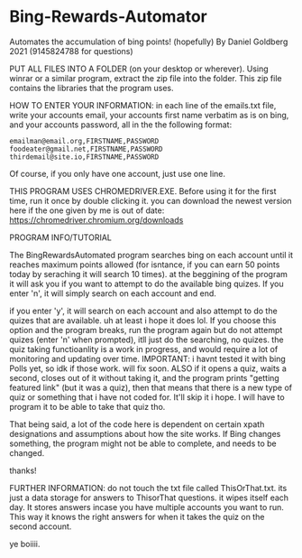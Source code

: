 # Bing-Rewards-Automator
Automates the accumulation of bing points! (hopefully)
By Daniel Goldberg 2021 (9145824788 for questions)

PUT ALL FILES INTO A FOLDER (on your desktop or wherever). Using winrar or a similar program, extract the zip file into the folder. This zip file contains the libraries that the program uses.


HOW TO ENTER YOUR INFORMATION:
  in each line of the emails.txt file, write your accounts email, your accounts first name verbatim as   is on bing, and your accounts password, all in the the following format:
  
    emailman@email.org,FIRSTNAME,PASSWORD
    foodeater@gmail.net,FIRSTNAME,PASSWORD
    thirdemail@site.io,FIRSTNAME,PASSWORD
    
  Of course, if you only have one account, just use one line.

THIS PROGRAM USES CHROMEDRIVER.EXE. Before using it for the first time, run it once by double clicking it. you can download the newest version here if the one given by me is out of date: https://chromedriver.chromium.org/downloads
 
PROGRAM INFO/TUTORIAL

The BingRewardsAutomated program searches bing on each account until it reaches maximum points allowed (for isntance, if you can earn 50 points today by seraching it will search 10 times). at the beggining of the program it will ask you if you want to attempt to do the available bing quizes. If you enter 'n', it will simply search on each account and end.

if you enter 'y', it will search on each account and also attempt to do the quizes that are available. uh at least i hope it does lol. If you choose this option and the program breaks, run the program again but do not attempt quizes (enter 'n' when prompted), itll just do the searching, no quizes.  the quiz taking functioanlity is a work in progress, and would require a lot of monitoring and updating over time. IMPORTANT:  i havnt tested it with bing Polls yet, so idk if those work. will fix soon. ALSO if it opens a quiz, waits a second, closes out of it without taking it, and the program prints "getting featured link" (but it was a quiz), then that means that there is a new type of quiz or something that i have not coded for. It'll skip it i hope. I will have to program it to be able to take that quiz tho.

That being said, a lot of the code here is dependent on certain xpath designations and assumptions about how the site works. If Bing changes something, the program might not be able to complete, and needs to be changed. 


thanks!


FURTHER INFORMATION:
do not touch the txt file called ThisOrThat.txt. its just a data storage for answers to ThisorThat questions. it wipes itself each day. It stores answers incase you have multiple accounts you want to run. This way it knows the right answers for when it takes the quiz on the second account.

ye boiiii. 

